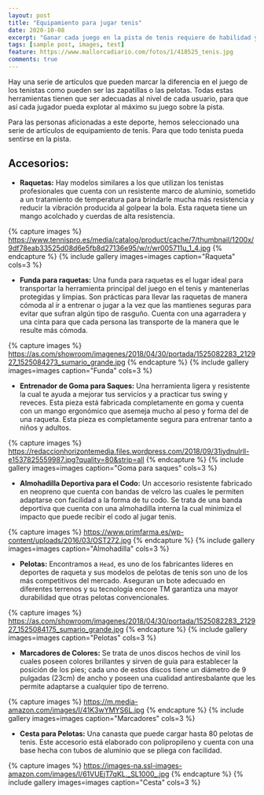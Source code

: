 ```yaml
---
layout: post
title: "Equipamiento para jugar tenis"
date: 2020-10-08
excerpt: "Ganar cada juego en la pista de tenis requiere de habilidad y del equipamiento adecuado."
tags: [sample post, images, test]
feature: https://www.mallorcadiario.com/fotos/1/418525_tenis.jpg
comments: true
---
```


Hay una serie de artículos que pueden marcar la diferencia en el juego de los tenistas como pueden ser las zapatillas o las pelotas. Todas estas herramientas tienen que ser adecuadas al nivel de cada usuario, para que así cada jugador pueda explotar al máximo su juego sobre la pista. 

Para las personas aficionadas a este deporte, hemos seleccionado una serie de artículos de equipamiento de tenis. Para que todo tenista pueda sentirse en la pista.

## Accesorios:

* **Raquetas:** Hay modelos similares a los que utilizan los tenistas profesionales que cuenta con un resistente marco de aluminio, sometido a un tratamiento de temperatura para brindarle mucha más resistencia y reducir la vibración producida al golpear la bola. Esta raqueta tiene un mango acolchado y cuerdas de alta resistencia.

{% capture images %}
	https://www.tennispro.es/media/catalog/product/cache/7/thumbnail/1200x/9df78eab33525d08d6e5fb8d27136e95/w/r/wr005711u_1_4.jpg
{% endcapture %}
{% include gallery images=images caption="Raqueta" cols=3 %}

* **Funda para raquetas:** Una funda para raquetas es el lugar ideal para transportar la herramienta principal del juego en el tenis y mantenerlas protegidas y limpias. Son prácticas para llevar las raquetas de manera cómoda al ir a entrenar o jugar a la vez que las mantienes seguras para evitar que sufran algún tipo de rasguño. Cuenta con una agarradera y una cinta para que cada persona las transporte de la manera que le resulte más cómoda.

{% capture images %}
	https://as.com/showroom/imagenes/2018/04/30/portada/1525082283_212927_1525084273_sumario_grande.jpg
{% endcapture %}
{% include gallery images=images caption="Funda" cols=3 %}

* **Entrenador de Goma para Saques:** Una herramienta ligera y resistente la cual te ayuda a mejorar tus servicios y a practicar tus swing y reveces. Esta pieza está fabricada completamente en goma y cuenta con un mango ergonómico que asemeja mucho al peso y forma del de una raqueta. Esta pieza es completamente segura para entrenar tanto a niños y adultos.

{% capture images %}
	https://redaccionhorizontemedia.files.wordpress.com/2018/09/31iydnulrll-e1537825559987.jpg?quality=80&strip=all
{% endcapture %}
{% include gallery images=images caption="Goma para saques" cols=3 %}

* **Almohadilla Deportiva para el Codo:** Un accesorio resistente fabricado en neopreno que cuenta con bandas de velcro las cuales le permiten adaptarse con facilidad a la forma de tu codo. Se trata de una banda deportiva que cuenta con una almohadilla interna la cual minimiza el impacto que puede recibir el codo al jugar tenis.

{% capture images %}
	https://www.primfarma.es/wp-content/uploads/2016/03/OST272.jpg
{% endcapture %}
{% include gallery images=images caption="Almohadilla" cols=3 %}

* **Pelotas:** Encontramos a `Head`, es uno de los fabricantes líderes en deportes de raqueta y sus modelos de pelotas de tenis son uno de los más competitivos del mercado. Aseguran un bote adecuado en diferentes terrenos y su tecnología encore TM garantiza una mayor durabilidad que otras pelotas convencionales.

{% capture images %}
	https://as.com/showroom/imagenes/2018/04/30/portada/1525082283_212927_1525084175_sumario_grande.jpg
{% endcapture %}
{% include gallery images=images caption="Pelotas" cols=3 %}

* **Marcadores de Colores:** Se trata de unos discos hechos de vinil los cuales poseen colores brillantes y sirven de guía para establecer la posición de los pies; cada uno de estos discos tiene un diámetro de 9 pulgadas (23cm) de ancho y poseen una cualidad antiresbalante que les permite adaptarse a cualquier tipo de terreno.

{% capture images %}
	https://m.media-amazon.com/images/I/41K3wYMYS6L.jpg
{% endcapture %}
{% include gallery images=images caption="Marcadores" cols=3 %}

* **Cesta para Pelotas:** Una canasta que puede cargar hasta 80 pelotas de tenis. Este accesorio está elaborado con polipropileno y cuenta con una base hecha con tubos de aluminio que se pliega con facilidad.

{% capture images %}
	https://images-na.ssl-images-amazon.com/images/I/61VUEjT7qKL._SL1000_.jpg
{% endcapture %}
{% include gallery images=images caption="Cesta" cols=3 %}
